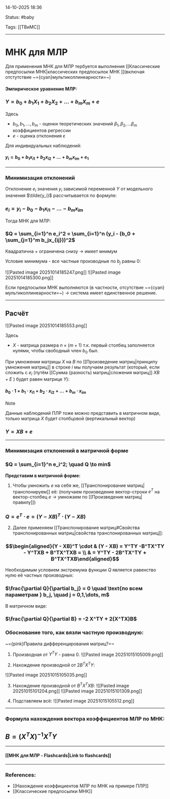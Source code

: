 
14-10-2025 18:36

Status: #baby 

Tags: [[ТВиМС]]

---
# МНК для МЛР

Для применения МНК для МЛР тербуется выполнения [[Классические предпосылки МНК|классических предпосылок МНК ]](включая отстутствие ~={cyan}мультиколлинеарности=~)

#### Эмпирическое уравнение МЛР:

### $Y = b_0 + b_1X_1 + b_2X_2 + \dots + b_mX_m + e$

Здесь
- $b_0, b_1, \dots, b_m$ - оценки теоретических значений $\beta_1, \beta_2, \dots \beta_m$ коэффициентов регрессии
- $e$ - оценка отклонения $\varepsilon$

Для индивидуальных наблюдений:

#### $y_i = b_0 + b_1x_{i1} + b_2x_{i2} + \dots + b_mx_{im} + e_1$

---

### Минимизация отклонений

Отклонение $e_i$ значения $y_i$ зависимой переменной $Y$ от модельного значения $\tilde{y_i}$ рассчитывается по формуле:
### $e_i = y_i - b_0 - b_1x_{i1} - \dots - b_mx_{im}$

Тогда МНК для МЛР:

### $Q = \sum_{i=1}^n e_i^2 = \sum_{i=1}^n (y_i - (b_0 + \sum_{j=1}^m b_jx_{ij}))^2$

Квадратична + ограничена снизу -> имеет мнимум

Условие минимума - все частные производные по $b_j$ равны 0:

![[Pasted image 20251014185247.png]]
![[Pasted image 20251014185300.png]]

Если предпосылки МНК выполняются (в частности, отсутствие ~={cyan}мультиколлинеарности=~) -> система имеет единственное решение.


---

## Расчёт

![[Pasted image 20251014185553.png]]

Здесь 
- $X$ - матрица размера $n \times (m+1)$ т.к. первый столбец заполняется нулями, чтобы свободный член $b_0$ был.

При умножении матрицы $X$ на $B$ по [[Произведение матриц|принципу умножения матриц]] в строке $i$ мы получаем результат (который, если сложить с $e_i$ (путём [[Сумма (разность) матриц|сложения матриц]] $XB+E$ ) будет равен матрице $Y$):
#### $b_0 \cdot 1 + b_1 \cdot x_{i1} + b_2 \cdot x_{i2} + \dots + b_m \cdot x_{im}$

> [!note] 
> Данные наблюдений ПЛР тоже можно представить в матричном виде, только матрица $X$ будет столбцовой (вертикальный вектор) 

### $Y = XB +e$


---
### Минимизация отклонений в матричной форме

### $Q = \sum_{i=1}^n e_i^2; \quad Q \to min$

**Представим в матричной форме:**

1. Чтобы умножить $e$ на себя же, [[Транспонирование матриц|транспонируем]] её:
(получаем произведение вектор-строки $e^T$ на вектор-столбец $e$ -> умножаем по [[Произведение матриц|правилу]])
### $Q = e^T\cdot e = (Y - XB)^T \cdot (Y - XB)$

2. Далее применяем [[Транспонирование матриц#Свойства транспонированных матриц|свойства транспонированных матриц]]:
### $$\begin{aligned}(Y - XB)^T \cdot & (Y - XB) = Y^TY -B^TX^TY - Y^TXB + B^TX^TXB = \\ & = Y^TY - 2B^TX^TY + B^TX^TXB\end{aligned}$$

Необходимым условием экстремума функции $Q$ является равенство нулю её частных производных:
### $\frac{\partial Q}{\partial b_j} = 0 \quad \text{по всем параметрам } b_j, \quad j = 0,1,\dots, m$

 В матричном виде:

### $\frac{\partial Q}{\partial B} = -2 X^TY + 2(X^TX)B$


### Обоснование того, как вязли частную производную:

~={pink}Правила дифференцирования матриц?=~

1. Производная от $Y^TY$ - равна 0.
![[Pasted image 20251015105009.png]]

2. Нахождение производной от $2B^TX^TY$:

![[Pasted image 20251015105035.png]]



3. Нахождение производной от $B^TX^TXB$:
![[Pasted image 20251015101204.png]]
![[Pasted image 20251015101309.png]]


4. Подставляем всё:
![[Pasted image 20251015105512.png]]

---

### Формула нахождения вектора коэффициентов МЛР по МНК:

## $B = (X^TX)^{-1}X^TY$


----
#### [[МНК для МЛР - Flashcards|Link to flashcards]]



---
### References:

- [[Нахождение коэффициентов МЛР по МНК на примере ПЛР]]
- [[Классические предпосылки МНК]]